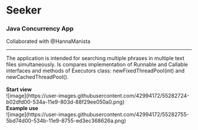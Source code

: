 # Seeker
### Java Concurrency App
Collaborated with @HannaManista
<hr>
The application is intended for searching multiple phrases in multiple text files simultaneously. Is compares implementation of Runnable and Callable interfaces and methods of Executors class: newFixedThreadPool(int) and newCachedThreadPool().
<br>
<br>
<b>Start view</b>
<br>
![image](https://user-images.githubusercontent.com/42994172/55282724-b02dfd00-534a-11e9-803d-88f29ee050a0.png)
<br>
<b>Example use</b>
<br>
![image](https://user-images.githubusercontent.com/42994172/55282755-5bd74d00-534b-11e9-8755-ed3ec368626a.png)

